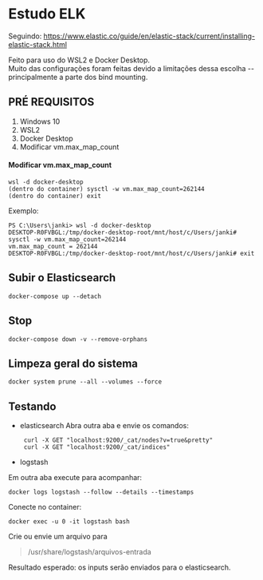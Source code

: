 # Estudo ELK

Seguindo:
https://www.elastic.co/guide/en/elastic-stack/current/installing-elastic-stack.html

Feito para uso do WSL2 e Docker Desktop.  
Muito das configurações foram feitas devido a limitações dessa escolha -- principalmente a parte dos bind mounting.

## PRÉ REQUISITOS

 1. Windows 10
 2. WSL2
 3. Docker Desktop
 4. Modificar vm.max_map_count

#### Modificar vm.max_map_count

	wsl -d docker-desktop
	(dentro do container) sysctl -w vm.max_map_count=262144
	(dentro do container) exit

Exemplo:

	PS C:\Users\janki> wsl -d docker-desktop
	DESKTOP-R0FVBGL:/tmp/docker-desktop-root/mnt/host/c/Users/janki# sysctl -w vm.max_map_count=262144
	vm.max_map_count = 262144
	DESKTOP-R0FVBGL:/tmp/docker-desktop-root/mnt/host/c/Users/janki# exit

## Subir o Elasticsearch

	docker-compose up --detach

## Stop

	docker-compose down -v --remove-orphans

## Limpeza geral do sistema

	docker system prune --all --volumes --force

## Testando

 - elasticsearch
Abra outra aba e envie os comandos:

		curl -X GET "localhost:9200/_cat/nodes?v=true&pretty"
		curl -X GET "localhost:9200/_cat/indices"

 - logstash

Em outra aba execute para acompanhar:

	docker logs logstash --follow --details --timestamps
  
Conecte no container:

	docker exec -u 0 -it logstash bash

Crie ou envie um arquivo para

> /usr/share/logstash/arquivos-entrada

Resultado esperado: os inputs serão enviados para o elasticsearch.
